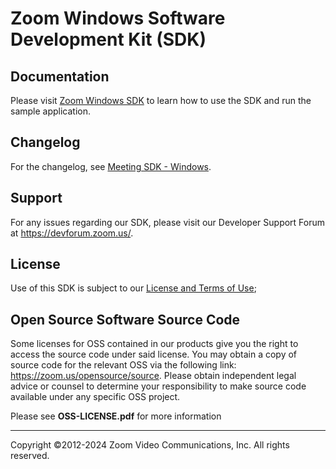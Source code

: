 # Zoom Windows Software Development Kit (SDK)

## Documentation
Please visit [Zoom Windows SDK](https://developers.zoom.us/docs/meeting-sdk/windows/) to learn how to use the SDK and run the sample application.

## Changelog

For the changelog, see [Meeting SDK - Windows](https://devsupport.zoom.us/hc/en-us/sections/9481900481805-Windows).

## Support

For any issues regarding our SDK, please visit our Developer Support Forum at https://devforum.zoom.us/.

## License

Use of this SDK is subject to our [License and Terms of Use](https://explore.zoom.us/docs/en-us/zoom_api_license_and_tou.html);

## Open Source Software Source Code

Some licenses for OSS contained in our products give you the right to access the source code under said license. You may obtain a copy of source code for the relevant OSS via the following link: https://zoom.us/opensource/source. Please obtain independent legal advice or counsel to determine your responsibility to make source code available under any specific OSS project.

Please see **OSS-LICENSE.pdf** for more information  

---
Copyright ©2012-2024 Zoom Video Communications, Inc. All rights reserved.
